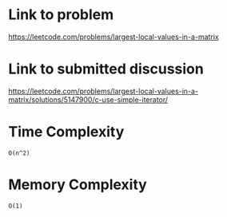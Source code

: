 # Link to problem
https://leetcode.com/problems/largest-local-values-in-a-matrix

# Link to submitted discussion
https://leetcode.com/problems/largest-local-values-in-a-matrix/solutions/5147900/c-use-simple-iterator/

# Time Complexity
`O(n^2)`

# Memory Complexity
`O(1)`
